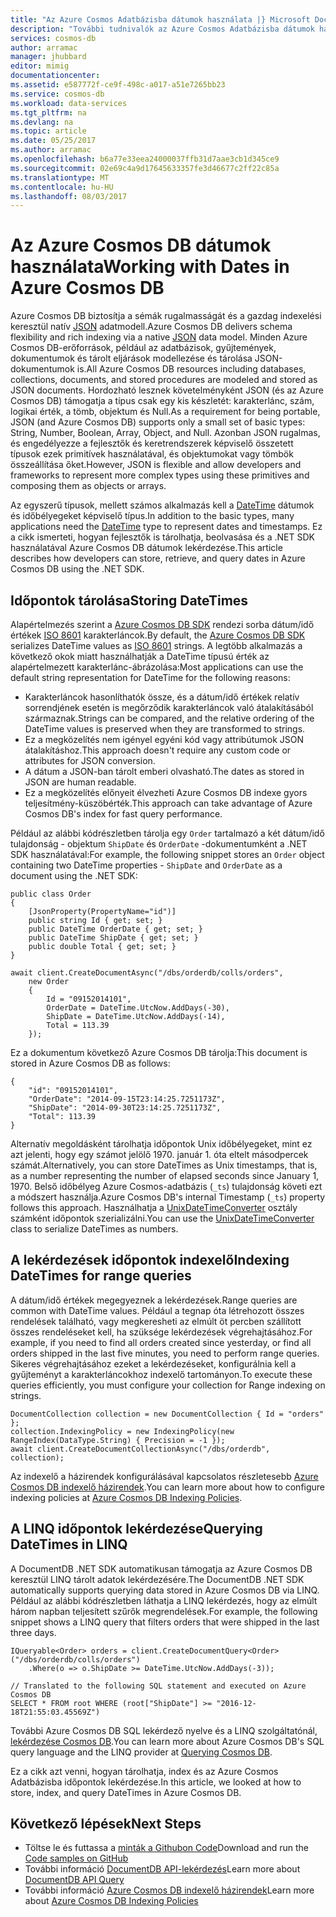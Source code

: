 ```yaml
---
title: "Az Azure Cosmos Adatbázisba dátumok használata |} Microsoft Docs"
description: "További tudnivalók az Azure Cosmos Adatbázisba dátumok használata."
services: cosmos-db
author: arramac
manager: jhubbard
editor: mimig
documentationcenter: 
ms.assetid: e587772f-ce9f-498c-a017-a51e7265bb23
ms.service: cosmos-db
ms.workload: data-services
ms.tgt_pltfrm: na
ms.devlang: na
ms.topic: article
ms.date: 05/25/2017
ms.author: arramac
ms.openlocfilehash: b6a77e33eea24000037ffb31d7aae3cb1d345ce9
ms.sourcegitcommit: 02e69c4a9d17645633357fe3d46677c2ff22c85a
ms.translationtype: MT
ms.contentlocale: hu-HU
ms.lasthandoff: 08/03/2017
---
```

# <a name="working-with-dates-in-azure-cosmos-db"></a><span data-ttu-id="3024b-103">Az Azure Cosmos DB dátumok használata</span><span class="sxs-lookup"><span data-stu-id="3024b-103">Working with Dates in Azure Cosmos DB</span></span>
<span data-ttu-id="3024b-104">Azure Cosmos DB biztosítja a sémák rugalmasságát és a gazdag indexelési keresztül natív [JSON](http://www.json.org) adatmodell.</span><span class="sxs-lookup"><span data-stu-id="3024b-104">Azure Cosmos DB delivers schema flexibility and rich indexing via a native [JSON](http://www.json.org) data model.</span></span> <span data-ttu-id="3024b-105">Minden Azure Cosmos DB-erőforrások, például az adatbázisok, gyűjtemények, dokumentumok és tárolt eljárások modellezése és tárolása JSON-dokumentumok is.</span><span class="sxs-lookup"><span data-stu-id="3024b-105">All Azure Cosmos DB resources including databases, collections, documents, and stored procedures are modeled and stored as JSON documents.</span></span> <span data-ttu-id="3024b-106">Hordozható lesznek követelményként JSON (és az Azure Cosmos DB) támogatja a típus csak egy kis készletét: karakterlánc, szám, logikai érték, a tömb, objektum és Null.</span><span class="sxs-lookup"><span data-stu-id="3024b-106">As a requirement for being portable, JSON (and Azure Cosmos DB) supports only a small set of basic types: String, Number, Boolean, Array, Object, and Null.</span></span> <span data-ttu-id="3024b-107">Azonban JSON rugalmas, és engedélyezze a fejlesztők és keretrendszerek képviselő összetett típusok ezek primitívek használatával, és objektumokat vagy tömbök összeállítása őket.</span><span class="sxs-lookup"><span data-stu-id="3024b-107">However, JSON is flexible and allow developers and frameworks to represent more complex types using these primitives and composing them as objects or arrays.</span></span> 

<span data-ttu-id="3024b-108">Az egyszerű típusok, mellett számos alkalmazás kell a [DateTime](https://msdn.microsoft.com/library/system.datetime(v=vs.110).aspx) dátumok és időbélyegeket képviselő típus.</span><span class="sxs-lookup"><span data-stu-id="3024b-108">In addition to the basic types, many applications need the [DateTime](https://msdn.microsoft.com/library/system.datetime(v=vs.110).aspx) type to represent dates and timestamps.</span></span> <span data-ttu-id="3024b-109">Ez a cikk ismerteti, hogyan fejlesztők is tárolhatja, beolvasása és a .NET SDK használatával Azure Cosmos DB dátumok lekérdezése.</span><span class="sxs-lookup"><span data-stu-id="3024b-109">This article describes how developers can store, retrieve, and query dates in Azure Cosmos DB using the .NET SDK.</span></span>

## <a name="storing-datetimes"></a><span data-ttu-id="3024b-110">Időpontok tárolása</span><span class="sxs-lookup"><span data-stu-id="3024b-110">Storing DateTimes</span></span>
<span data-ttu-id="3024b-111">Alapértelmezés szerint a [Azure Cosmos DB SDK](documentdb-sdk-dotnet.md) rendezi sorba dátum/idő értékek [ISO 8601](http://www.iso.org/iso/catalogue_detail?csnumber=40874) karakterláncok.</span><span class="sxs-lookup"><span data-stu-id="3024b-111">By default, the [Azure Cosmos DB SDK](documentdb-sdk-dotnet.md) serializes DateTime values as [ISO 8601](http://www.iso.org/iso/catalogue_detail?csnumber=40874) strings.</span></span> <span data-ttu-id="3024b-112">A legtöbb alkalmazás a következő okok miatt használhatják a DateTime típusú érték az alapértelmezett karakterlánc-ábrázolása:</span><span class="sxs-lookup"><span data-stu-id="3024b-112">Most applications can use the default string representation for DateTime for the following reasons:</span></span>

* <span data-ttu-id="3024b-113">Karakterláncok hasonlíthatók össze, és a dátum/idő értékek relatív sorrendjének esetén is megőrződik karakterláncok való átalakításából származnak.</span><span class="sxs-lookup"><span data-stu-id="3024b-113">Strings can be compared, and the relative ordering of the DateTime values is preserved when they are transformed to strings.</span></span> 
* <span data-ttu-id="3024b-114">Ez a megközelítés nem igényel egyéni kód vagy attribútumok JSON átalakításhoz.</span><span class="sxs-lookup"><span data-stu-id="3024b-114">This approach doesn't require any custom code or attributes for JSON conversion.</span></span>
* <span data-ttu-id="3024b-115">A dátum a JSON-ban tárolt emberi olvasható.</span><span class="sxs-lookup"><span data-stu-id="3024b-115">The dates as stored in JSON are human readable.</span></span>
* <span data-ttu-id="3024b-116">Ez a megközelítés előnyeit élvezheti Azure Cosmos DB indexe gyors teljesítmény-küszöbérték.</span><span class="sxs-lookup"><span data-stu-id="3024b-116">This approach can take advantage of Azure Cosmos DB's index for fast query performance.</span></span>

<span data-ttu-id="3024b-117">Például az alábbi kódrészletben tárolja egy `Order` tartalmazó a két dátum/idő tulajdonság - objektum `ShipDate` és `OrderDate` -dokumentumként a .NET SDK használatával:</span><span class="sxs-lookup"><span data-stu-id="3024b-117">For example, the following snippet stores an `Order` object containing two DateTime properties - `ShipDate` and `OrderDate` as a document using the .NET SDK:</span></span>

    public class Order
    {
        [JsonProperty(PropertyName="id")]
        public string Id { get; set; }
        public DateTime OrderDate { get; set; }
        public DateTime ShipDate { get; set; }
        public double Total { get; set; }
    }

    await client.CreateDocumentAsync("/dbs/orderdb/colls/orders", 
        new Order 
        { 
            Id = "09152014101",
            OrderDate = DateTime.UtcNow.AddDays(-30),
            ShipDate = DateTime.UtcNow.AddDays(-14), 
            Total = 113.39
        });

<span data-ttu-id="3024b-118">Ez a dokumentum következő Azure Cosmos DB tárolja:</span><span class="sxs-lookup"><span data-stu-id="3024b-118">This document is stored in Azure Cosmos DB as follows:</span></span>

    {
        "id": "09152014101",
        "OrderDate": "2014-09-15T23:14:25.7251173Z",
        "ShipDate": "2014-09-30T23:14:25.7251173Z",
        "Total": 113.39
    }
    

<span data-ttu-id="3024b-119">Alternatív megoldásként tárolhatja időpontok Unix időbélyegeket, mint ez azt jelenti, hogy egy számot jelölő 1970. január 1. óta eltelt másodpercek számát.</span><span class="sxs-lookup"><span data-stu-id="3024b-119">Alternatively, you can store DateTimes as Unix timestamps, that is, as a number representing the number of elapsed seconds since January 1, 1970.</span></span> <span data-ttu-id="3024b-120">Belső időbélyeg Azure Cosmos-adatbázis (`_ts`) tulajdonság követi ezt a módszert használja.</span><span class="sxs-lookup"><span data-stu-id="3024b-120">Azure Cosmos DB's internal Timestamp (`_ts`) property follows this approach.</span></span> <span data-ttu-id="3024b-121">Használhatja a [UnixDateTimeConverter](https://msdn.microsoft.com/library/azure/microsoft.azure.documents.unixdatetimeconverter.aspx) osztály számként időpontok szerializálni.</span><span class="sxs-lookup"><span data-stu-id="3024b-121">You can use the [UnixDateTimeConverter](https://msdn.microsoft.com/library/azure/microsoft.azure.documents.unixdatetimeconverter.aspx) class to serialize DateTimes as numbers.</span></span> 

## <a name="indexing-datetimes-for-range-queries"></a><span data-ttu-id="3024b-122">A lekérdezések időpontok indexelő</span><span class="sxs-lookup"><span data-stu-id="3024b-122">Indexing DateTimes for range queries</span></span>
<span data-ttu-id="3024b-123">A dátum/idő értékek megegyeznek a lekérdezések.</span><span class="sxs-lookup"><span data-stu-id="3024b-123">Range queries are common with DateTime values.</span></span> <span data-ttu-id="3024b-124">Például a tegnap óta létrehozott összes rendelések található, vagy megkeresheti az elmúlt öt percben szállított összes rendeléseket kell, ha szüksége lekérdezések végrehajtásához.</span><span class="sxs-lookup"><span data-stu-id="3024b-124">For example, if you need to find all orders created since yesterday, or find all orders shipped in the last five minutes, you need to perform range queries.</span></span> <span data-ttu-id="3024b-125">Sikeres végrehajtásához ezeket a lekérdezéseket, konfigurálnia kell a gyűjteményt a karakterláncokhoz indexelő tartományon.</span><span class="sxs-lookup"><span data-stu-id="3024b-125">To execute these queries efficiently, you must configure your collection for Range indexing on strings.</span></span>

    DocumentCollection collection = new DocumentCollection { Id = "orders" };
    collection.IndexingPolicy = new IndexingPolicy(new RangeIndex(DataType.String) { Precision = -1 });
    await client.CreateDocumentCollectionAsync("/dbs/orderdb", collection);

<span data-ttu-id="3024b-126">Az indexelő a házirendek konfigurálásával kapcsolatos részletesebb [Azure Cosmos DB indexelő házirendek](indexing-policies.md).</span><span class="sxs-lookup"><span data-stu-id="3024b-126">You can learn more about how to configure indexing policies at [Azure Cosmos DB Indexing Policies](indexing-policies.md).</span></span>

## <a name="querying-datetimes-in-linq"></a><span data-ttu-id="3024b-127">A LINQ időpontok lekérdezése</span><span class="sxs-lookup"><span data-stu-id="3024b-127">Querying DateTimes in LINQ</span></span>
<span data-ttu-id="3024b-128">A DocumentDB .NET SDK automatikusan támogatja az Azure Cosmos DB keresztül LINQ tárolt adatok lekérdezésére.</span><span class="sxs-lookup"><span data-stu-id="3024b-128">The DocumentDB .NET SDK automatically supports querying data stored in Azure Cosmos DB via LINQ.</span></span> <span data-ttu-id="3024b-129">Például az alábbi kódrészletben láthatja a LINQ lekérdezés, hogy az elmúlt három napban teljesített szűrők megrendelések.</span><span class="sxs-lookup"><span data-stu-id="3024b-129">For example, the following snippet shows a LINQ query that filters orders that were shipped in the last three days.</span></span>

    IQueryable<Order> orders = client.CreateDocumentQuery<Order>("/dbs/orderdb/colls/orders")
        .Where(o => o.ShipDate >= DateTime.UtcNow.AddDays(-3));
          
    // Translated to the following SQL statement and executed on Azure Cosmos DB
    SELECT * FROM root WHERE (root["ShipDate"] >= "2016-12-18T21:55:03.45569Z")

<span data-ttu-id="3024b-130">További Azure Cosmos DB SQL lekérdező nyelve és a LINQ szolgáltatónál, [lekérdezése Cosmos DB](documentdb-sql-query.md).</span><span class="sxs-lookup"><span data-stu-id="3024b-130">You can learn more about Azure Cosmos DB's SQL query language and the LINQ provider at [Querying Cosmos DB](documentdb-sql-query.md).</span></span>

<span data-ttu-id="3024b-131">Ez a cikk azt venni, hogyan tárolhatja, index és az Azure Cosmos Adatbázisba időpontok lekérdezése.</span><span class="sxs-lookup"><span data-stu-id="3024b-131">In this article, we looked at how to store, index, and query DateTimes in Azure Cosmos DB.</span></span>

## <a name="next-steps"></a><span data-ttu-id="3024b-132">Következő lépések</span><span class="sxs-lookup"><span data-stu-id="3024b-132">Next Steps</span></span>
* <span data-ttu-id="3024b-133">Töltse le és futtassa a [minták a Githubon Code](https://github.com/Azure/azure-documentdb-dotnet/tree/master/samples/code-samples)</span><span class="sxs-lookup"><span data-stu-id="3024b-133">Download and run the [Code samples on GitHub](https://github.com/Azure/azure-documentdb-dotnet/tree/master/samples/code-samples)</span></span>
* <span data-ttu-id="3024b-134">További információ [DocumentDB API-lekérdezés](documentdb-sql-query.md)</span><span class="sxs-lookup"><span data-stu-id="3024b-134">Learn more about [DocumentDB API Query](documentdb-sql-query.md)</span></span>
* <span data-ttu-id="3024b-135">További információ [Azure Cosmos DB indexelő házirendek](indexing-policies.md)</span><span class="sxs-lookup"><span data-stu-id="3024b-135">Learn more about [Azure Cosmos DB Indexing Policies](indexing-policies.md)</span></span>
